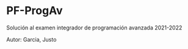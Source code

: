 # PF-ProgAv

Solución al examen integrador de programación avanzada 2021-2022

Autor: Garcia, Justo
